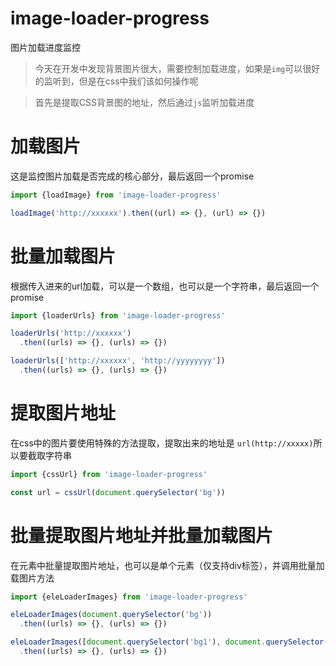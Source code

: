 # image-loader-progress
图片加载进度监控



> 今天在开发中发现背景图片很大，需要控制加载进度，如果是`img`可以很好的监听到，但是在css中我们该如何操作呢

> 首先是提取CSS背景图的地址，然后通过`js`监听加载进度

# 加载图片
这是监控图片加载是否完成的核心部分，最后返回一个promise
```js
import {loadImage} from 'image-loader-progress'

loadImage('http://xxxxxx').then((url) => {}, (url) => {})
```

# 批量加载图片
根据传入进来的url加载，可以是一个数组，也可以是一个字符串，最后返回一个promise
```js
import {loaderUrls} from 'image-loader-progress'

loaderUrls('http://xxxxxx')
  .then((urls) => {}, (urls) => {})

loaderUrls(['http://xxxxxx', 'http://yyyyyyyy'])
  .then((urls) => {}, (urls) => {})
```

# 提取图片地址
在css中的图片要使用特殊的方法提取，提取出来的地址是 `url(http://xxxxx)`所以要截取字符串
```js
import {cssUrl} from 'image-loader-progress'

const url = cssUrl(document.querySelector('bg'))
```

# 批量提取图片地址并批量加载图片
在元素中批量提取图片地址，也可以是单个元素（仅支持div标签），并调用批量加载图片方法
```js
import {eleLoaderImages} from 'image-loader-progress'

eleLoaderImages(document.querySelector('bg'))
  .then((urls) => {}, (urls) => {})

eleLoaderImages([document.querySelector('bg1'), document.querySelector('bg2')])
  .then((urls) => {}, (urls) => {})
```